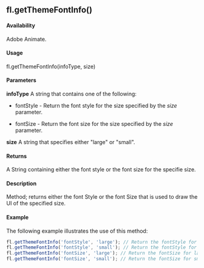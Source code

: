 ## fl.getThemeFontInfo()

#### Availability

Adobe Animate.

#### Usage

fl.getThemeFontInfo(infoType, size)

#### Parameters

**infoType** A string that contains one of the following:

-   fontStyle - Return the font style for the size specified by the *size* parameter.

-   fontSize - Return the font size for the size specified by the *size* parameter.

**size** A string that specifies either "large" or "small".

#### Returns

A String containing either the font style or the font size for the specifie size.

#### Description

Method; returns either the font Style or the font Size that is used to draw the UI of the specified size.

#### Example

The following example illustrates the use of this method:
```javascript
fl.getThemeFontInfo('fontStyle', 'large'); // Return the fontStyle for large size
fl.getThemeFontInfo('fontStyle', 'small'); // Return the fontStyle for small size
fl.getThemeFontInfo('fontSize', 'large'); // Return the fontSize for large size
fl.getThemeFontInfo('fontSize', 'small'); // Return the fontSize for small size

```